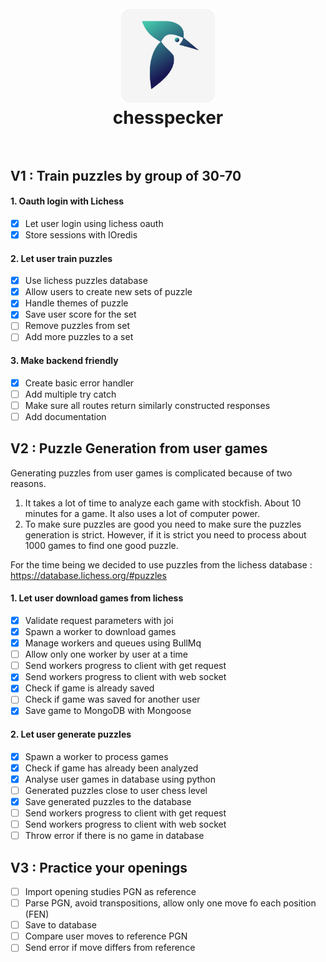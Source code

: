 <div align="center">
  <h1>
    <br/>
    <img width="150" heigth="150" src="./public/images/chesspecker-logo.png">
    <br />
    chesspecker
    <br />
    <br />
  </h1>
  <sup>
</div>

## V1 : Train puzzles by group of 30-70
#### 1. Oauth login with Lichess

- [x] Let user login using lichess oauth
- [x] Store sessions with IOredis

#### 2. Let user train puzzles

- [x] Use lichess puzzles database
- [x] Allow users to create new sets of puzzle
- [x] Handle themes of puzzle 
- [x] Save user score for the set 
- [ ] Remove puzzles from set 
- [ ] Add more puzzles to a set

#### 3. Make backend friendly

- [x] Create basic error handler
- [ ] Add multiple try catch
- [ ] Make sure all routes return similarly constructed responses
- [ ] Add documentation

## V2 : Puzzle Generation from user games

Generating puzzles from user games is complicated because of two reasons.

1. It takes a lot of time to analyze each game with stockfish. About 10 minutes for a game. It also uses a lot of computer power.
2. To make sure puzzles are good you need to make sure the puzzles generation is strict. However, if it is strict you need to process about 1000 games to find one good puzzle.

For the time being we decided to use puzzles from the lichess database : <https://database.lichess.org/#puzzles>

#### 1. Let user download games from lichess

- [x] Validate request parameters with joi
- [x] Spawn a worker to download games
- [x] Manage workers and queues using BullMq
- [ ] Allow only one worker by user at a time
- [ ] Send workers progress to client with get request
- [x] Send workers progress to client with web socket
- [x] Check if game is already saved
- [ ] Check if game was saved for another user
- [x] Save game to MongoDB with Mongoose

#### 2. Let user generate puzzles

- [x] Spawn a worker to process games
- [x] Check if game has already been analyzed
- [x] Analyse user games in database using python
- [ ] Generated puzzles close to user chess level
- [x] Save generated puzzles to the database
- [ ] Send workers progress to client with get request
- [ ] Send workers progress to client with web socket
- [ ] Throw error if there is no game in database

## V3 : Practice your openings

- [ ] Import opening studies PGN as reference
- [ ] Parse PGN, avoid transpositions, allow only one move fo each position (FEN)
- [ ] Save to database
- [ ] Compare user moves to reference PGN
- [ ] Send error if move differs from reference
